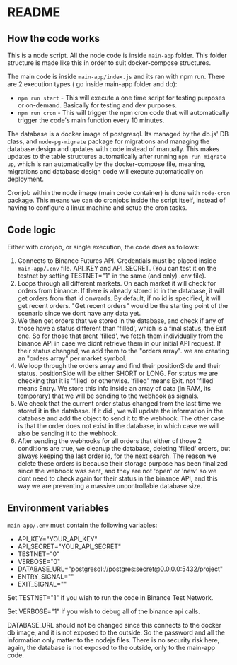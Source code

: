 # README

## How the code works
This is a node script. All the node code is inside `main-app` folder. This folder structure is made like this in order to suit docker-compose structures.

The main code is inside `main-app/index.js` and its ran with npm run. There are 2 execution types ( go inside main-app folder and do):
* `npm run start` - This will execute a one time script for testing purposes or on-demand. Basically for testing and dev purposes.
* `npm run cron` - This will trigger the npm cron code that will automatically trigger the code's main function every 10 minutes.

The database is a docker image of postgresql. Its managed by the db.js' DB class, and `node-pg-migrate` package for migrations and managing the database design and updates with code instead of manually. This makes updates to the table structures automatically after running `npm run migrate up`, which is ran automatically by the docker-compose file, meaning, migrations and database design code will execute automatically on deployment.

Cronjob within the node image (main code container) is done with `node-cron` package. This means we can do cronjobs inside the script itself, instead of having to configure a linux machine and setup the cron tasks.

## Code logic

Either with cronjob, or single execution, the code does as follows:
1) Connects to Binance Futures API. Credentials must be placed inside `main-app/.env` file. API_KEY and API_SECRET. (You can test it on the testnet by setting TESTNET="1" in the same (and only) .env file).
2) Loops through all different markets. On each market it will check for orders from binance. If there is already stored id in the database, it will get orders from that id onwards. By default, if no id is specified, it will get recent orders. "Get recent orders" would be the starting point of the scenario since we dont have any data yet.
3) We then get orders that we stored in the database, and check if any of those have a status different than 'filled', which is a final status, the Exit one. So for those that arent 'filled', we fetch them individually from the binance API in case we didnt retrieve them in our initial API request. If their status changed, we add them to the "orders array". we are creating an "orders array" per market symbol.
4) We loop through the orders array and find their positionSide and their status. positionSide will be either SHORT or LONG. For status we are checking that it is 'filled' or otherwise. 'filled' means Exit. not 'filled' means Entry. We store this info inside an array of data (in RAM, its temporary) that we will be sending to the webhook as signals.
5) We check that the current order status changed from the last time we stored it in the database. If it did , we will update the information in the database and add the object to send it to the webhook. The other case is that the order does not exist in the database, in which case we will also be sending it to the webhook.
6) After sending the webhooks for all orders that either of those 2 conditions are true, we cleanup the database, deleting 'filled' orders, but always keeping the last order id, for the next search. The reason we delete these orders is because their storage purpose has been finalized since the webhook was sent, and they are not 'open' or 'new' so we dont need to check again for their status in the binance API, and this way we are preventing a massive uncontrollable database size.

## Environment variables

`main-app/.env` must contain the following variables:
* API_KEY="YOUR_API_KEY"
* API_SECRET="YOUR_API_SECRET"
* TESTNET="0"
* VERBOSE="0"
* DATABASE_URL="postgresql://postgres:secret@0.0.0.0:5432/project"
* ENTRY_SIGNAL=""
* EXIT_SIGNAL=""

Set TESTNET="1" if you wish to run the code in Binance Test Network.

Set VERBOSE="1" if you wish to debug all of the binance api calls.

DATABASE_URL should not be changed since this connects to the docker db image, and it is not exposed to the outside. So the password and all the information only matter to the nodejs files. There is no security risk here, again, the database is not exposed to the outside, only to the main-app code.